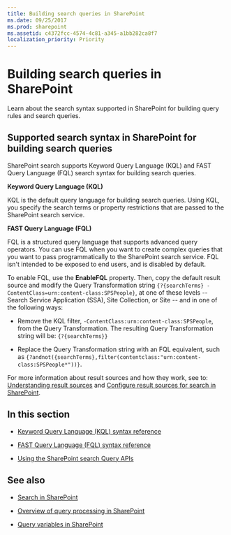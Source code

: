 ```yaml
---
title: Building search queries in SharePoint
ms.date: 09/25/2017
ms.prod: sharepoint
ms.assetid: c4372fcc-4574-4c81-a345-a1bb282ca8f7
localization_priority: Priority
---
```



# Building search queries in SharePoint
Learn about the search syntax supported in SharePoint for building query rules and search queries.
## Supported search syntax in SharePoint for building search queries
<a name="SP15Buildquery_support"> </a>

SharePoint search supports Keyword Query Language (KQL) and FAST Query Language (FQL) search syntax for building search queries.
  
    
    
 **Keyword Query Language (KQL)**
  
    
    
KQL is the default query language for building search queries. Using KQL, you specify the search terms or property restrictions that are passed to the SharePoint search service.
  
    
    
 **FAST Query Language (FQL)**
  
    
    
FQL is a structured query language that supports advanced query operators. You can use FQL when you want to create complex queries that you want to pass programmatically to the SharePoint search service. FQL isn't intended to be exposed to end users, and is disabled by default. 
  
    
    
To enable FQL, use the **EnableFQL** property. Then, copy the default result source and modify the Query Transformation string `{?{searchTerms} -ContentClass=urn:content-class:SPSPeople}`, at one of these levels -- Search Service Application (SSA), Site Collection, or Site -- and in one of the following ways:
  
    
    

- Remove the KQL filter,  `-ContentClass:urn:content-class:SPSPeople`, from the Query Transformation. The resulting Query Transformation string will be:  `{?{searchTerms}}`
    
  
- Replace the Query Transformation string with an FQL equivalent, such as  `{?andnot({searchTerms},filter(contentclass:"urn:content-class:SPSPeople*"))}`.
    
  
For more information about result sources and how they work, see to:  [Understanding result sources](http://office.microsoft.com/support/sharepoint/sharepointsearch/understanding-result-sources-HA102848849.aspx) and [Configure result sources for search in SharePoint](http://technet.microsoft.com/library/jj683115%28v=office.15%29.aspx).
  
    
    

## In this section
<a name="SP15Buildquery_support"> </a>


-  [Keyword Query Language (KQL) syntax reference](keyword-query-language-kql-syntax-reference.md)
    
  
-  [FAST Query Language (FQL) syntax reference](fast-query-language-fql-syntax-reference.md)
    
  
-  [Using the SharePoint search Query APIs](using-the-sharepoint-search-query-apis.md)
    
  

## See also
<a name="SP15Buildquery_addlresources"> </a>


-  [Search in SharePoint](search-in-sharepoint.md)
    
  
-  [Overview of query processing in SharePoint](http://technet.microsoft.com/library/jj219620%28v=office.15%29.aspx)
    
  
-  [Query variables in SharePoint](http://technet.microsoft.com/library/jj683123.aspx)
    
  

